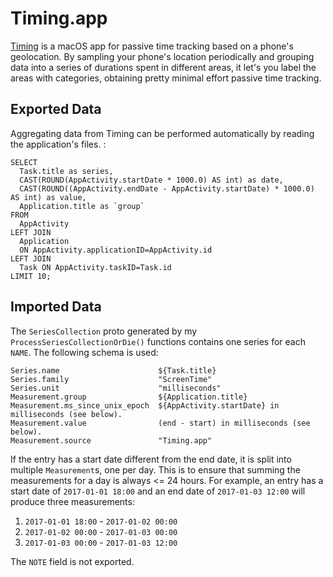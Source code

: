 # Timing.app

[Timing](https://timingapp.com/) is a macOS app for passive time tracking based
on a phone's geolocation. By 
sampling your phone's location periodically and grouping data into a series
of durations spent in different areas, it let's you label the areas with 
categories, obtaining pretty minimal effort passive time tracking. 

## Exported Data

Aggregating data from Timing can be performed automatically by reading the 
application's files. :

```
SELECT
  Task.title as series,
  CAST(ROUND(AppActivity.startDate * 1000.0) AS int) as date,
  CAST(ROUND((AppActivity.endDate - AppActivity.startDate) * 1000.0) AS int) as value,
  Application.title as `group`
FROM
  AppActivity
LEFT JOIN 
  Application
  ON AppActivity.applicationID=AppActivity.id
LEFT JOIN
  Task ON AppActivity.taskID=Task.id
LIMIT 10;
```


## Imported Data

The `SeriesCollection` proto generated by my `ProcessSeriesCollectionOrDie()`
functions contains one series for each `NAME`. The following schema is used:

```
Series.name                      ${Task.title}
Series.family                    "ScreenTime"
Series.unit                      "milliseconds"
Measurement.group                ${Application.title}
Measurement.ms_since_unix_epoch  ${AppActivity.startDate} in milliseconds (see below).
Measurement.value                (end - start) in milliseconds (see below).
Measurement.source               "Timing.app"
```

If the entry has a start date different from the end date, it is split into
multiple `Measurement`s, one per day. This is to ensure that summing the
measurements for a day is always <= 24 hours. For example, an entry has a start
date of `2017-01-01 18:00` and an end date of `2017-01-03 12:00` will produce
three measurements:

1.  `2017-01-01 18:00` - `2017-01-02 00:00`
2.  `2017-01-02 00:00` - `2017-01-03 00:00`
3.  `2017-01-03 00:00` - `2017-01-03 12:00`

The `NOTE` field is not exported.

